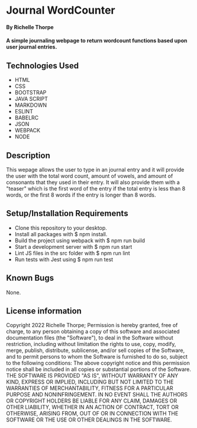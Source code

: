 # Journal WordCounter
#### By Richelle Thorpe
#### A simple journaling webpage to return wordcount functions based upon user journal entries. 

## Technologies Used
- HTML
- CSS
- BOOTSTRAP
- JAVA SCRIPT
- MARKDOWN
- ESLINT
- BABELRC
- JSON
- WEBPACK
- NODE

## Description
This wepage allows the user to type in an journal entry and it will provide the user with the total word count, amount of vowels, and amount of consonants that they used in their entry. It will also provide them with a "teaser" which is the first word of the entry if the total entry is less than 8 words, or the first 8 words if the entry is longer than 8 words. 

## Setup/Installation Requirements
- Clone this repository to your desktop.
- Install all packages with $ npm install.
- Build the project using webpack with $ npm run build
- Start a development server with $ npm run start
- Lint JS files in the src folder with $ npm run lint
- Run tests with Jest using $ npm run test


## Known Bugs
None.

## License information
Copyright 2022 Richelle Thorpe;
Permission is hereby granted, free of charge, to any person obtaining a copy of this software and associated documentation files (the "Software"), to deal in the Software without restriction, including without limitation the rights to use, copy, modify, merge, publish, distribute, sublicense, and/or sell copies of the Software, and to permit persons to whom the Software is furnished to do so, subject to the following conditions:
The above copyright notice and this permission notice shall be included in all copies or substantial portions of the Software.
THE SOFTWARE IS PROVIDED "AS IS", WITHOUT WARRANTY OF ANY KIND, EXPRESS OR IMPLIED, INCLUDING BUT NOT LIMITED TO THE WARRANTIES OF MERCHANTABILITY, FITNESS FOR A PARTICULAR PURPOSE AND NONINFRINGEMENT. IN NO EVENT SHALL THE AUTHORS OR COPYRIGHT HOLDERS BE LIABLE FOR ANY CLAIM, DAMAGES OR OTHER LIABILITY, WHETHER IN AN ACTION OF CONTRACT, TORT OR OTHERWISE, ARISING FROM, OUT OF OR IN CONNECTION WITH THE SOFTWARE OR THE USE OR OTHER DEALINGS IN THE SOFTWARE.


